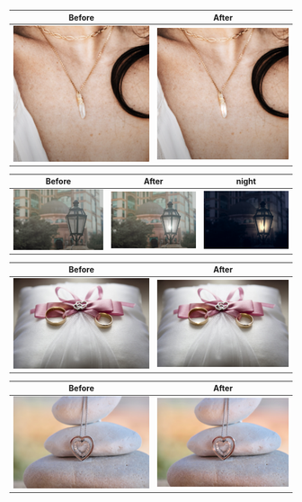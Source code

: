 Before|After
:-:|:-:
![](./origin-neckless.png)|![](./shine-neckless.png)

Before|After|night
:-:|:-:|:-: 
![](./origin-streetlight.png)|![](./streetlight.png) |![](./streetlight-night.png)

Before|After
:-:|:-:
![](./origin-accessory2.png)|![](./shine-accessory2.png)

Before|After
:-:|:-:
![](./origin-accessory3.png)|![](./shine-accessory3.png)